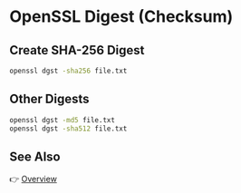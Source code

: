 # OpenSSL Digest (Checksum)

## Create SHA-256 Digest

```bash
openssl dgst -sha256 file.txt
```

## Other Digests

```bash
openssl dgst -md5 file.txt
openssl dgst -sha512 file.txt
```

## See Also

👉 [Overview](./openssl-overview.md)
